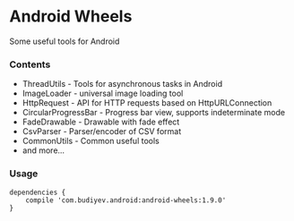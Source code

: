 # Android Wheels
Some useful tools for Android

### Contents
* ThreadUtils - Tools for asynchronous tasks in Android
* ImageLoader - universal image loading tool
* HttpRequest - API for HTTP requests based on HttpURLConnection
* CircularProgressBar - Progress bar view, supports indeterminate mode
* FadeDrawable - Drawable with fade effect
* CsvParser - Parser/encoder of CSV format
* CommonUtils - Common useful tools
* and more...

### Usage
```
dependencies {
    compile 'com.budiyev.android:android-wheels:1.9.0'
}
```

